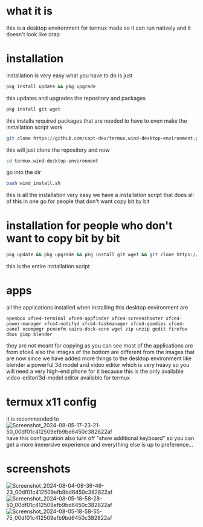 # what it is
this is a desktop environment for termux made so it can run natively and it doesn't look like crap
# installation
installation is very easy what you have to do is just
```sh
pkg install update && pkg upgrade
```
this updates and upgrades the repository and packages
```sh
pkg install git wget
```
this installs required packages that are needed to have to even make the installation script work
```sh
git clone https://github.com/capt-dev/termux.wind-desktop-environment.git
```
this will just clone the repository and now
```sh
cd termux.wind-desktop-environment
```
go into the dir
```sh
bash wind_install.sh
```
this is all the installation very easy we have a installation script that does all of this in one go for people that don't want copy bit by bit 

# installation for people who don't want to copy bit by bit
```sh
pkg update && pkg upgrade && pkg install git wget && git clone https://github.com/capt-dev/termux.wind-desktop-environment.git && cd termux.wind-desktop-environment && bash wind_install.sh
```
this is the entire installation script
# apps
all the applications installed when installing this desktop environment are
```list
openbox xfce4-terminal xfce4-appfinder xfce4-screenshooter xfce4-power-manager xfce4-notifyd xfce4-taskmanager xfce4-goodies xfce4-panel xcompmgr pcmanfm cairo-dock-core wget zip unzip gedit firefox dbus gimp blender
```
they are not meant for copying as you can see most of the applications are from xfce4 also the images of the bottom are different from the images that are now since we have added more things to the desktop environment like blender a powerful 3d model and video editor which is very heavy so you will need a very high-end phone for it because this is the only available video-editor/3d-model editor available for termux
# termux x11 config
it is recommended to ![Screenshot_2024-08-05-17-23-21-50_00df01c412509efb9bd6450c382822af](https://github.com/user-attachments/assets/b9be76af-0d43-4a91-9ba1-1efb8c7ba6de)
have this configuration also turn off "show additional keyboard" so you can get a more immersive experience and everything else is up to preference...
# screenshots 
![Screenshot_2024-08-04-08-36-46-23_00df01c412509efb9bd6450c382822af](https://github.com/user-attachments/assets/7df9491d-5920-4557-ad0f-d92b99f87c84)
![Screenshot_2024-08-05-18-58-28-50_00df01c412509efb9bd6450c382822af](https://github.com/user-attachments/assets/42153e42-2372-47e9-b5ef-8f354a616b7d)
![Screenshot_2024-08-05-18-58-55-75_00df01c412509efb9bd6450c382822af](https://github.com/user-attachments/assets/339d3531-9d3e-4fb9-b520-5e2b3b7ede58)
